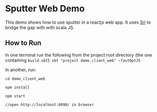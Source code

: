 # Sputter Web Demo
This demo shows how to use sputter in a reactjs web app. It uses
[Sri](https://github.com/chandu0101/sri) to bridge the gap with with 
scala JS. 

## How to Run 
In one terminal run the following from the project root directory (the 
one containing `build.sbt`): `sbt "project demo_client_web" ~fastOptJS`

In another, run:

```
cd demo_client_web

npm install

npm start

//open http://localhost:8090/ in browser

```
